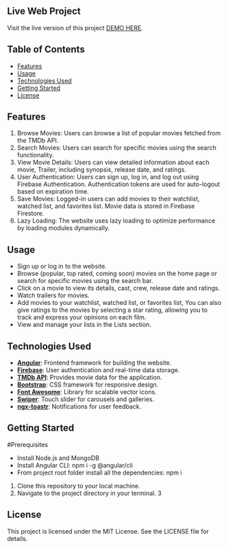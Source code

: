 ## Live Web Project
Visit the live version of this project [DEMO HERE](https://movies-guide-eb5a7.web.app/).

## Table of Contents
- [Features](#features)
- [Usage](#usage)
- [Technologies Used](#technologies-used)
- [Getting Started](#getting-started)
- [License](#license)

## Features
1. Browse Movies: Users can browse a list of popular movies fetched from the TMDb API.
2. Search Movies: Users can search for specific movies using the search functionality.
3. View Movie Details: Users can view detailed information about each movie, Trailer, including synopsis, release date, and ratings.
4. User Authentication: Users can sign up, log in, and log out using Firebase Authentication. Authentication tokens are used for auto-logout based on expiration time.
5. Save Movies: Logged-in users can add movies to their watchlist, watched list, and favorites list. Movie data is stored in Firebase Firestore.
6. Lazy Loading: The website uses lazy loading to optimize performance by loading modules dynamically.

## Usage
- Sign up or log in to the website.
- Browse (popular, top rated, coming soon) movies on the home page or search for specific movies using the search bar.
- Click on a movie to view its details, cast, crew, release date and ratings.
- Watch trailers for movies.
- Add movies to your watchlist, watched list, or favorites list, You can also give ratings to the movies by selecting a star rating, allowing you to track and express your opinions on each film.
- View and manage your lists in the Lists section.


## Technologies Used
- **[Angular](https://angular.io/)**: Frontend framework for building the website.
- **[Firebase](https://firebase.google.com/)**: User authentication and real-time data storage.
- **[TMDb API](https://www.themoviedb.org/documentation/api)**: Provides movie data for the application.
- **[Bootstrap](https://getbootstrap.com/)**: CSS framework for responsive design.
- **[Font Awesome](https://fontawesome.com/)**: Library for scalable vector icons.
- **[Swiper](https://swiperjs.com/)**: Touch slider for carousels and galleries.
- **[ngx-toastr](https://github.com/scttcper/ngx-toastr)**: Notifications for user feedback.


## Getting Started

#Prerequisites
- Install Node.js and MongoDB
- Install Angular CLI: npm i -g @angular/cli
- From project root folder install all the dependencies: npm i
  
1. Clone this repository to your local machine.
2. Navigate to the project directory in your terminal.
3


## License
This project is licensed under the MIT License. See the LICENSE file for details.

